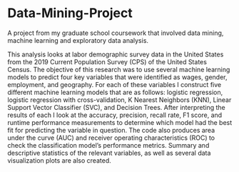 # Data-Mining-Project
A project from my graduate school coursework that involved data mining, machine learning and exploratory data analysis.

This analysis looks at labor demographic survey data in the United States from the 2019 Current Population Survey (CPS) of the United States Census.
The objective of this research was to use several machine learning models to predict four key variables that were identified as wages, gender, employment, and geography.
For each of these variables I construct five different machine learning models that are as follows: logistic regression, logistic regression with cross-validation, K Nearest Neighbors (KNN), Linear Support Vector Classifier (SVC), and Decision Trees.
After interpreting the results of each I look at the accuracy, precision, recall rate, F1 score, and runtime performance measurements to determine which model had the best fit for predicting the variable in question.
The code also produces area under the curve (AUC) and receiver operating characteristics (ROC) to check the classification model’s performance metrics.
Summary and descriptive statistics of the relevant variables, as well as several data visualization plots are also created.
